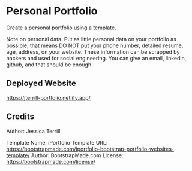 # Personal Portfolio

Create a personal portfolio using a template.

Note on personal data. Put as little personal data on your portfolio as possible, that means DO NOT put your phone number, detailed resume, age, address, on your website. These information can be scrapped by hackers and used for social engineering. You can give an email, linkedin, github, and that should be enough.

## Deployed Website

https://jterrill-portfolio.netlify.app/

## Credits

Author: Jessica Terrill

Template Name: iPortfolio
Template URL: https://bootstrapmade.com/iportfolio-bootstrap-portfolio-websites-template/
Author: BootstrapMade.com
License: https://bootstrapmade.com/license/

